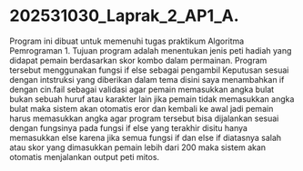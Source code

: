 # 202531030_Laprak_2_AP1_A.
Program ini dibuat untuk memenuhi tugas praktikum Algoritma Pemrograman 1. Tujuan program adalah menentukan jenis peti hadiah yang didapat pemain berdasarkan skor kombo dalam permainan. Program tersebut menggunakan fungsi if else sebagai pengambil Keputusan sesuai dengan intstruksi yang diberikan dalam tema disini saya menambahkan if dengan cin.fail sebagai
validasi agar pemain memasukkan angka bulat bukan sebuah huruf atau karakter lain jika pemain tidak memasukkan angka bulat maka sistem akan otomatis eror dan kembali ke awal jadi pemain harus memasukkan angka agar program tersebut bisa dijalankan sesuai dengan fungsinya pada fungsi if else yang terakhir disitu hanya memasukkan else karena jika semua fungsi if dan else if
diatasnya salah atau skor yang dimasukkan pemain lebih dari 200 maka sistem akan otomatis
menjalankan output peti mitos.
